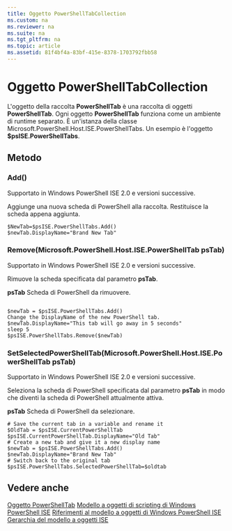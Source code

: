 ```yaml
---
title: Oggetto PowerShellTabCollection
ms.custom: na
ms.reviewer: na
ms.suite: na
ms.tgt_pltfrm: na
ms.topic: article
ms.assetid: 81f4bf4a-83bf-415e-8378-1703792fbb58
---
```

# Oggetto PowerShellTabCollection
  L'oggetto della raccolta **PowerShellTab** è una raccolta di oggetti **PowerShellTab**. Ogni oggetto **PowerShellTab** funziona come un ambiente di runtime separato. È un'istanza della classe Microsoft.PowerShell.Host.ISE.PowerShellTabs. Un esempio è l'oggetto **$psISE.PowerShellTabs**.

## Metodo

### Add()
  Supportato in Windows PowerShell ISE 2.0 e versioni successive. 

 Aggiunge una nuova scheda di PowerShell alla raccolta. Restituisce la scheda appena aggiunta.

```
$NewTab=$psISE.PowerShellTabs.Add()
$newTab.DisplayName="Brand New Tab"
```

### Remove(Microsoft.PowerShell.Host.ISE.PowerShellTab psTab)
  Supportato in Windows PowerShell ISE 2.0 e versioni successive. 

 Rimuove la scheda specificata dal parametro **psTab**.

 **psTab**
 Scheda di PowerShell da rimuovere.

```

$newTab = $psISE.PowerShellTabs.Add()
Change the DisplayName of the new PowerShell tab. 
$newTab.DisplayName="This tab will go away in 5 seconds" 
sleep 5 
$psISE.PowerShellTabs.Remove($newTab)
```

### SetSelectedPowerShellTab(Microsoft.PowerShell.Host.ISE.PowerShellTab psTab)
  Supportato in Windows PowerShell ISE 2.0 e versioni successive. 

 Seleziona la scheda di PowerShell specificata dal parametro **psTab** in modo che diventi la scheda di PowerShell attualmente attiva.

 **psTab**
 Scheda di PowerShell da selezionare.

```
# Save the current tab in a variable and rename it
$OldTab = $psISE.CurrentPowerShellTab
$psISE.CurrentPowerShellTab.DisplayName="Old Tab"
# Create a new tab and give it a new display name
$newTab = $psISE.PowerShellTabs.Add()
$newTab.DisplayName="Brand New Tab" 
# Switch back to the original tab
$psISE.PowerShellTabs.SelectedPowerShellTab=$oldtab
```

## Vedere anche
 [Oggetto PowerShellTab](The-PowerShellTab-Object.md) 
 [Modello a oggetti di scripting di Windows PowerShell ISE](../ise/The-Windows-PowerShell-ISE-Scripting-Object-Model.md) 
 [Riferimenti al modello a oggetti di Windows PowerShell ISE](../ise/Windows-PowerShell-ISE-Object-Model-Reference.md) 
 [Gerarchia del modello a oggetti ISE](../ise/The-ISE-Object-Model-Hierarchy.md)

  


<!--HONumber=May16_HO2-->



